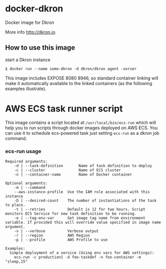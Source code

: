 # docker-dkron
Docker image for Dkron

More info http://dkron.io

## How to use this image

start a Dkron instance

    $ docker run --name some-dkron -d dkron/dkron agent -server

This image includes EXPOSE 8080 8946, so standard container linking will make it automatically available to the linked containers (as the following examples illustrate).

# AWS ECS task runner script

This image contains a script located at `/usr/local/bin/ecs-run` which will help you to run scripts through docker images deployed on AWS ECS.
You can use it to schedule ecs-powered task just setting `ecs-run` as a dkron job command.

### ecs-run usage

```
Required arguments:
    -d | --task-definition       Name of task definition to deploy
    -c | --cluster               Name of ECS cluster
    -n | --container-name        Name of Docker container

Optional arguments:
    -m | --command
    --aws-instance-profile  Use the IAM role associated with this instance
    -D | --desired-count    The number of instantiations of the task to place.
    -t | --retries          Default is 12 for two hours. Script monitors ECS Service for new task definition to be running.
    -e | --tag-env-var      Get image tag name from environment variable. If provided this will override value specified in image name argument.
    -v | --verbose          Verbose output
    -r | --region           AWS Region
    -p | --profile          AWS Profile to use

Examples:
  Simple deployment of a service (Using env vars for AWS settings):
    ecs-run -c production1 -d foo-taskdef -n foo-container -m "sleep,15"
```
